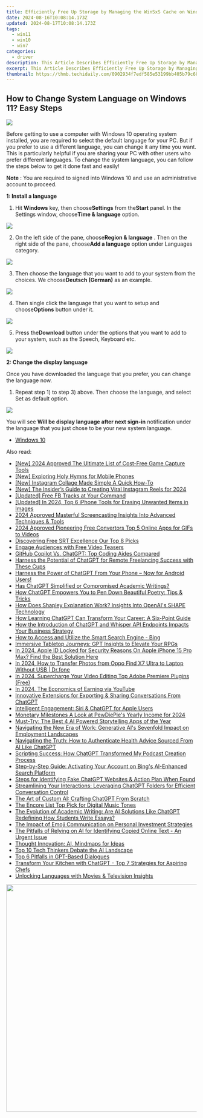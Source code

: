```yaml
---
title: Efficiently Free Up Storage by Managing the WinSxS Cache on Windows 11
date: 2024-08-16T10:08:14.173Z
updated: 2024-08-17T10:08:14.173Z
tags:
  - win11
  - win10
  - win7
categories:
  - driver
description: This Article Describes Efficiently Free Up Storage by Managing the WinSxS Cache on Windows 11
excerpt: This Article Describes Efficiently Free Up Storage by Managing the WinSxS Cache on Windows 11
thumbnail: https://thmb.techidaily.com/0902934f7edf585e53199bb405b79c684665bcaad3a1bcb366b5dba56b094eb6.jpg
---
```


## How to Change System Language on Windows 11? Easy Steps

![](https://images.drivereasy.com/wp-content/uploads/2016/12/img_5860b3b1da273-600x408.jpg)
  
 Before getting to use a computer with Windows 10 operating system installed, you are required to select the default language for your PC. But if you prefer to use a different language, you can change it any time you want. This is particularly helpful if you are sharing your PC with other users who prefer different languages. To change the system language, you can follow the steps below to get it done fast and easily!
  
**Note** : You are required to signed into Windows 10 and use an administrative account to proceed.
  
**1: Install a language**
  
 1) Hit **Windows** key, then choose**Settings** from the**Start** panel. In the Settings window, choose**Time & language** option.
  
![](https://images.drivereasy.com/wp-content/uploads/2016/12/img_5860b5b15b8b1-600x461.jpg)

 2) On the left side of the pane, choose**Region & language** . Then on the right side of the pane, choose**Add a language** option under Languages category.

![](https://images.drivereasy.com/wp-content/uploads/2016/12/img_5860b59fdc7c1-600x495.jpg)
  
 3) Then choose the language that you want to add to your system from the choices. We choose**Deutsch (German)** as an example.
  
![](https://images.drivereasy.com/wp-content/uploads/2016/12/img_5860c58dd9435-600x504.jpg)
  
 4) Then single click the language that you want to setup and choose**Options** button under it.  
  
![](https://images.drivereasy.com/wp-content/uploads/2016/12/img_5860b6898c198-600x498.jpg)
  
 5) Press the**Download** button under the options that you want to add to your system, such as the Speech, Keyboard etc.
  
![](https://images.drivereasy.com/wp-content/uploads/2016/12/img_5860c737317b3-600x501.jpg)
  
**2: Change the display language**
  
 Once you have downloaded the language that you prefer, you can change the language now.
  
 1) Repeat step 1) to step 3) above. Then choose the language, and select Set as default option.
  
![](https://images.drivereasy.com/wp-content/uploads/2016/12/img_5860ca0636ea1-600x504.jpg)
  
 You will see **Will be display language after next sign-in** notification under the language that you just chose to be your new system language.

* [Windows 10](https://tools.techidaily.com/drivereasy/download/)

<ins class="adsbygoogle"
     style="display:block"
     data-ad-format="autorelaxed"
     data-ad-client="ca-pub-7571918770474297"
     data-ad-slot="1223367746"></ins>



<ins class="adsbygoogle"
     style="display:block"
     data-ad-client="ca-pub-7571918770474297"
     data-ad-slot="8358498916"
     data-ad-format="auto"
     data-full-width-responsive="true"></ins>

<span class="atpl-alsoreadstyle">Also read:</span>
<div><ul>
<li><a href="https://screen-video-capture.techidaily.com/new-2024-approved-the-ultimate-list-of-cost-free-game-capture-tools/"><u>[New] 2024 Approved  The Ultimate List of Cost-Free Game Capture Tools</u></a></li>
<li><a href="https://some-knowledge.techidaily.com/new-exploring-holy-hymns-for-mobile-phones/"><u>[New] Exploring Holy Hymns for Mobile Phones</u></a></li>
<li><a href="https://extra-guidance.techidaily.com/new-instagram-collage-made-simple-a-quick-how-to/"><u>[New] Instagram Collage Made Simple  A Quick How-To</u></a></li>
<li><a href="https://instagram-clips.techidaily.com/new-the-insiders-guide-to-creating-viral-instagram-reels-for-2024/"><u>[New] The Insider’s Guide to Creating Viral Instagram Reels for 2024</u></a></li>
<li><a href="https://facebook-video-content.techidaily.com/updated-free-fb-tracks-at-your-command/"><u>[Updated] Free FB Tracks at Your Command</u></a></li>
<li><a href="https://vp-tips.techidaily.com/updated-in-2024-top-6-iphone-tools-for-erasing-unwanted-items-in-images/"><u>[Updated] In 2024, Top 6 iPhone Tools for Erasing Unwanted Items in Images</u></a></li>
<li><a href="https://remote-screen-capture.techidaily.com/2024-approved-masterful-screencasting-insights-into-advanced-techniques-and-tools/"><u>2024 Approved  Masterful Screencasting  Insights Into Advanced Techniques & Tools</u></a></li>
<li><a href="https://extra-approaches.techidaily.com/2024-approved-pioneering-free-convertors-top-5-online-apps-for-gifs-to-videos/"><u>2024 Approved  Pioneering Free Convertors  Top 5 Online Apps for GIFs to Videos</u></a></li>
<li><a href="https://extra-hints.techidaily.com/discovering-free-srt-excellence-our-top-8-picks/"><u>Discovering Free SRT Excellence  Our Top 8 Picks</u></a></li>
<li><a href="https://extra-hints.techidaily.com/engage-audiences-with-free-video-teasers/"><u>Engage Audiences with Free Video Teasers</u></a></li>
<li><a href="https://tech-haven.techidaily.com/github-copilot-vs-chatgpt-top-coding-aides-compared/"><u>GitHub Copilot Vs. ChatGPT: Top Coding Aides Compared</u></a></li>
<li><a href="https://tech-haven.techidaily.com/harness-the-potential-of-chatgpt-for-remote-freelancing-success-with-these-cups/"><u>Harness the Potential of ChatGPT for Remote Freelancing Success with These Cups</u></a></li>
<li><a href="https://tech-haven.techidaily.com/harness-the-power-of-chatgpt-from-your-phone-now-for-android-users/"><u>Harness the Power of ChatGPT From Your Phone – Now for Android Users!</u></a></li>
<li><a href="https://tech-haven.techidaily.com/has-chatgpt-simplified-or-compromised-academic-writings/"><u>Has ChatGPT Simplified or Compromised Academic Writings?</u></a></li>
<li><a href="https://tech-haven.techidaily.com/how-chatgpt-empowers-you-to-pen-down-beautiful-poetry-tips-and-tricks/"><u>How ChatGPT Empowers You to Pen Down Beautiful Poetry: Tips & Tricks</u></a></li>
<li><a href="https://tech-haven.techidaily.com/how-does-shapley-explanation-work-insights-into-openais-shape-technology/"><u>How Does Shapley Explanation Work? Insights Into OpenAI's SHAPE Technology</u></a></li>
<li><a href="https://tech-haven.techidaily.com/how-learning-chatgpt-can-transform-your-career-a-six-point-guide/"><u>How Learning ChatGPT Can Transform Your Career: A Six-Point Guide</u></a></li>
<li><a href="https://tech-haven.techidaily.com/how-the-introduction-of-chatgpt-and-whisper-api-endpoints-impacts-your-business-strategy/"><u>How the Introduction of ChatGPT and Whisper API Endpoints Impacts Your Business Strategy</u></a></li>
<li><a href="https://tech-haven.techidaily.com/how-to-access-and-utilize-the-smart-search-engine-bing/"><u>How to Access and Utilize the Smart Search Engine - Bing</u></a></li>
<li><a href="https://tech-haven.techidaily.com/immersive-tabletop-journeys-gpt-insights-to-elevate-your-rpgs/"><u>Immersive Tabletop Journeys: GPT Insights to Elevate Your RPGs</u></a></li>
<li><a href="https://apple-account.techidaily.com/in-2024-apple-id-locked-for-security-reasons-on-apple-iphone-15-pro-max-find-the-best-solution-here-by-drfone-ios/"><u>In 2024, Apple ID Locked for Security Reasons On Apple iPhone 15 Pro Max? Find the Best Solution Here</u></a></li>
<li><a href="https://android-transfer.techidaily.com/in-2024-how-to-transfer-photos-from-oppo-find-x7-ultra-to-laptop-without-usb-drfone-by-drfone-transfer-from-android-transfer-from-android/"><u>In 2024, How to Transfer Photos from Oppo Find X7 Ultra to Laptop Without USB | Dr.fone</u></a></li>
<li><a href="https://smart-video-creator.techidaily.com/in-2024-supercharge-your-video-editing-top-adobe-premiere-plugins-free/"><u>In 2024, Supercharge Your Video Editing Top Adobe Premiere Plugins (Free)</u></a></li>
<li><a href="https://youtube-sure.techidaily.com/24-the-economics-of-earning-via-youtube/"><u>In 2024, The Economics of Earning via YouTube</u></a></li>
<li><a href="https://tech-haven.techidaily.com/innovative-extensions-for-exporting-and-sharing-conversations-from-chatgpt/"><u>Innovative Extensions for Exporting & Sharing Conversations From ChatGPT</u></a></li>
<li><a href="https://tech-haven.techidaily.com/intelligent-engagement-siri-and-chatgpt-for-apple-users/"><u>Intelligent Engagement: Siri & ChatGPT for Apple Users</u></a></li>
<li><a href="https://extra-skills.techidaily.com/monetary-milestones-a-look-at-pewdiepies-yearly-income-for-2024/"><u>Monetary Milestones  A Look at PewDiePie's Yearly Income for 2024</u></a></li>
<li><a href="https://tech-haven.techidaily.com/must-try-the-best-4-ai-powered-storytelling-apps-of-the-year/"><u>Must-Try: The Best 4 AI Powered Storytelling Apps of the Year</u></a></li>
<li><a href="https://tech-haven.techidaily.com/navigating-the-new-era-of-work-generative-ais-sevenfold-impact-on-employment-landscapes/"><u>Navigating the New Era of Work: Generative AI's Sevenfold Impact on Employment Landscapes</u></a></li>
<li><a href="https://tech-haven.techidaily.com/navigating-the-truth-how-to-authenticate-health-advice-sourced-from-ai-like-chatgpt/"><u>Navigating the Truth: How to Authenticate Health Advice Sourced From AI Like ChatGPT</u></a></li>
<li><a href="https://tech-haven.techidaily.com/scripting-success-how-chatgpt-transformed-my-podcast-creation-process/"><u>Scripting Success: How ChatGPT Transformed My Podcast Creation Process</u></a></li>
<li><a href="https://tech-haven.techidaily.com/step-by-step-guide-activating-your-account-on-bings-ai-enhanced-search-platform/"><u>Step-by-Step Guide: Activating Your Account on Bing's AI-Enhanced Search Platform</u></a></li>
<li><a href="https://tech-haven.techidaily.com/steps-for-identifying-fake-chatgpt-websites-and-action-plan-when-found/"><u>Steps for Identifying Fake ChatGPT Websites & Action Plan When Found</u></a></li>
<li><a href="https://tech-haven.techidaily.com/streamlining-your-interactions-leveraging-chatgpt-folders-for-efficient-conversation-control/"><u>Streamlining Your Interactions: Leveraging ChatGPT Folders for Efficient Conversation Control</u></a></li>
<li><a href="https://tech-haven.techidaily.com/the-art-of-custom-ai-crafting-chatgpt-from-scratch/"><u>The Art of Custom AI: Crafting ChatGPT From Scratch</u></a></li>
<li><a href="https://extra-resources.techidaily.com/the-encore-list-top-pick-for-digital-music-tones/"><u>The Encore List  Top Pick for Digital Music Tones</u></a></li>
<li><a href="https://tech-haven.techidaily.com/the-evolution-of-academic-writing-are-ai-solutions-like-chatgpt-redefining-how-students-write-essays/"><u>The Evolution of Academic Writing: Are AI Solutions Like ChatGPT Redefining How Students Write Essays?</u></a></li>
<li><a href="https://tech-haven.techidaily.com/the-impact-of-emoji-communication-on-personal-investment-strategies/"><u>The Impact of Emoji Communication on Personal Investment Strategies</u></a></li>
<li><a href="https://tech-haven.techidaily.com/the-pitfalls-of-relying-on-ai-for-identifying-copied-online-text-an-urgent-issue/"><u>The Pitfalls of Relying on AI for Identifying Copied Online Text - An Urgent Issue</u></a></li>
<li><a href="https://tech-haven.techidaily.com/thought-innovation-ai-mindmaps-for-ideas/"><u>Thought Innovation: AI, Mindmaps for Ideas</u></a></li>
<li><a href="https://tech-haven.techidaily.com/top-10-tech-thinkers-debate-the-ai-landscape/"><u>Top 10 Tech Thinkers Debate the AI Landscape</u></a></li>
<li><a href="https://tech-haven.techidaily.com/top-6-pitfalls-in-gpt-based-dialogues/"><u>Top 6 Pitfalls in GPT-Based Dialogues</u></a></li>
<li><a href="https://tech-haven.techidaily.com/transform-your-kitchen-with-chatgpt-top-7-strategies-for-aspiring-chefs/"><u>Transform Your Kitchen with ChatGPT - Top 7 Strategies for Aspiring Chefs</u></a></li>
<li><a href="https://mondly-stories.techidaily.com/unlocking-languages-with-movies-and-television-insights/"><u>Unlocking Languages with Movies & Television Insights</u></a></li>
</ul></div>

<!-- affiliate ads begin -->
<a href="https://appsumo.8odi.net/c/5597632/2087389/7443" target="_top" id="2087389"><img src="//a.impactradius-go.com/display-ad/7443-2087389" border="0" alt="" width="1200" height="600"/></a><img height="0" width="0" src="https://appsumo.8odi.net/i/5597632/2087389/7443" style="position:absolute;visibility:hidden;" border="0" />
<!-- affiliate ads end -->